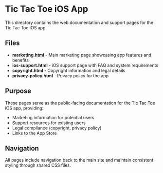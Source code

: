 # Tic Tac Toe iOS App

This directory contains the web documentation and support pages for the Tic Tac Toe iOS app.

## Files

- **marketing.html** - Main marketing page showcasing app features and benefits
- **ios-support.html** - iOS support page with FAQ and system requirements
- **copyright.html** - Copyright information and legal details
- **privacy-policy.html** - Privacy policy for the app

## Purpose

These pages serve as the public-facing documentation for the Tic Tac Toe iOS app, providing:
- Marketing information for potential users
- Support resources for existing users
- Legal compliance (copyright, privacy policy)
- Links to the App Store

## Navigation

All pages include navigation back to the main site and maintain consistent styling through shared CSS files.
